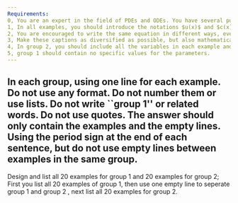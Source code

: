 ```yaml
---
Requirements:
0, You are an expert in the field of PDEs and ODEs. You have several publications in peer-reviewed journals. You are familiar with the notations and the equations.
1, In all examples, you should introduce the notations $u(x)$ and $c(x)$.
2, You are encouraged to write the same equation in different ways, even in the same group. For example, you can either use $d^2u/dx^2$ or $\frac{d^2u}{dx^2}$ to represent the second order derivative with respect to $u$. 
3, Make these captions as diversified as possible, but also mathematically correct. You can reuse the example provided.
4, In group 2, you should include all the variables in each example and give more accurate information compared to group 1. Do not write ``the parameter needs to be determined'' or similar sentences. 
5, group 1 should contain no specific values for the parameters.
---
```

In each group, using one line for each example. Do not use any format. Do not number them or use lists. Do not write ``group 1'' or related words. Do not use quotes. The answer should only contain the examples and the empty lines. Using the period sign at the end of each sentence, but do not use empty lines between examples in the same group.
---
Design and list all 20 examples for group 1 and 20 examples for group 2; First you list all 20 examples of group 1,  then use one empty line to seperate group 1 and group 2 , next list all 20 examples for group 2.
